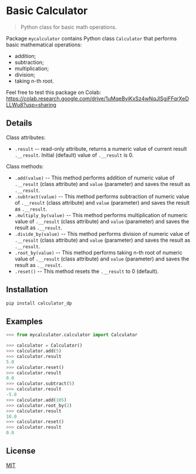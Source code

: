 # Basic Calculator

> Python class for basic math operations.

Package `mycalculator` contains Python class `Calculator` that performs basic mathematical operations:

- addition;
- subtraction;
- multiplication;
- division;
- taking n-th root.


Feel free to test this package on Colab:
https://colab.research.google.com/drive/1uMqeByiKxSz4wNqJlSgiFFqrXeDLLWu8?usp=sharing


## Details

Class attributes:

- `.result` -- read-only attribute, returns a numeric value of current result `.__result`.
   Initial (default) value of `.__result` is 0.

Class methods:

- `.add(value)` -- This method performs addition of numeric value of `.__result` (class attribute) and `value` (parameter) and saves the result as `.__result`.
- `.subtract(value)` -- This method performs subtraction of numeric value of `.__result` (class attribute) and `value` (parameter) and saves the result as `.__result`.
- `.multiply_by(value)` -- This method performs multiplication of numeric value of `.__result` (class attribute) and `value` (parameter) and saves the result as `.__result`.
- `.divide_by(value)` -- This method performs division of numeric value of `.__result` (class attribute) and `value` (parameter) and saves the result as `.__result`.
- `.root_by(value)` -- This method performs taking n-th root of numeric value of `.__result` (class attribute) and `value` (parameter) and saves the result as `.__result`.
- `.reset()` -- This method resets the `.__result` to 0 (default).   


## Installation

```sh
pip install calculator_dp
```

## Examples

```python
>>> from mycalculator.calculator import Calculator

>>> calculator = Calculator()
>>> calculator.add(5)
>>> calculator.result
5.0
>>> calculator.reset()
>>> calculator.result
0.0
>>> calculator.subtract(5)
>>> calculator.result
-5.0
>>> calculator.add(105)
>>> calculator.root_by(2)
>>> calculator.result
10.0
>>> calculator.reset()
>>> calculator.result
0.0
```

## License

[MIT](https://choosealicense.com/licenses/mit/)